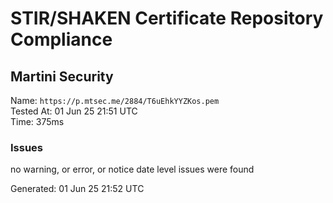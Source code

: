 # STIR/SHAKEN Certificate Repository Compliance

## Martini Security

Name: `https://p.mtsec.me/2884/T6uEhkYYZKos.pem`\
Tested At: 01 Jun 25 21:51 UTC\
Time: 375ms

### Issues

no warning, or error, or notice date level issues were found

Generated: 01 Jun 25 21:52 UTC